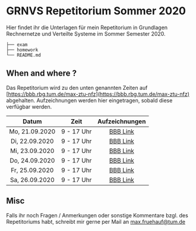 # GRNVS Repetitorium Sommer 2020

Hier findet ihr die Unterlagen für mein Repetitorium in Grundlagen Rechnernetze und Verteilte Systeme im Sommer Semester 2020.

```
├── exam
├── homework
└── README.md
```

## When and where ? 

Das Repetitorium wird zu den unten genannten Zeiten auf [https://bbb.rbg.tum.de/max-ztu-nfz](https://bbb.rbg.tum.de/max-ztu-nfz) abgehalten.
Aufzeichnungen werden hier eingetragen, sobald diese verfügbar werden.


|     Datum      |    Zeit    |                                                                    Aufzeichnungen                                                                    |
| :------------: | :--------: | :--------------------------------------------------------------------------------------------------------------------------------------------------: |
| Mo, 21.09.2020 | 9 - 17 Uhr | [BBB Link](https://balancer.bbb.rbg.tum.de/playback/presentation/2.0/playback.html?meetingId=ead741bb3e819da824c27c05849a22bb73c1ab9d-1600671561105) |
| Di, 22.09.2020 | 9 - 17 Uhr | [BBB Link](https://balancer.bbb.rbg.tum.de/playback/presentation/2.0/playback.html?meetingId=ead741bb3e819da824c27c05849a22bb73c1ab9d-1600757922904) |
| Mi, 23.09.2020 | 9 - 17 Uhr | [BBB Link](https://balancer.bbb.rbg.tum.de/playback/presentation/2.0/playback.html?meetingId=ead741bb3e819da824c27c05849a22bb73c1ab9d-1600844384216) |
| Do, 24.09.2020 | 9 - 17 Uhr | [BBB Link](https://balancer.bbb.rbg.tum.de/playback/presentation/2.0/playback.html?meetingId=ead741bb3e819da824c27c05849a22bb73c1ab9d-1600930925202) |
| Fr, 25.09.2020 | 9 - 17 Uhr | [BBB Link](https://balancer.bbb.rbg.tum.de/playback/presentation/2.0/playback.html?meetingId=ead741bb3e819da824c27c05849a22bb73c1ab9d-1601017169831) |
| Sa, 26.09.2020 | 9 - 17 Uhr | [BBB Link](https://balancer.bbb.rbg.tum.de/playback/presentation/2.0/playback.html?meetingId=ead741bb3e819da824c27c05849a22bb73c1ab9d-1601109431199) |

## Misc

Falls ihr noch Fragen / Anmerkungen oder sonstige Kommentare bzgl. des Repetitoriums habt, schreibt mir
gerne per Mail an [max.fruehauf@tum.de](mailto:max.fruehauf@tum.de)